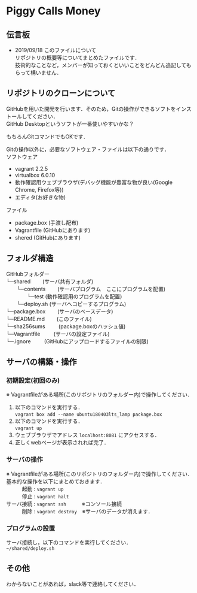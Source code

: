 # Piggy Calls Money

## 伝言板
- 2019/09/18 このファイルについて  
リポジトリの概要等についてまとめたファイルです．  
技術的なことなど，メンバーが知っておくといいことをどんどん追記してもらって構いません．

## リポジトリのクローンについて
GitHubを用いた開発を行います．そのため，Gitの操作ができるソフトをインストールしてください．  
GitHub Desktopというソフトが一番使いやすいかな？

もちろんGitコマンドでもOKです．

Gitの操作以外に，必要なソフトウェア・ファイルは以下の通りです．  
ソフトウェア
- vagrant 2.2.5
- virtualbox 6.0.10
- 動作確認用ウェブブラウザ(デバッグ機能が豊富な物が良い(Google Chrome, Firefox等))
- エディタ(お好きな物)

ファイル
- package.box (手渡し配布)
- Vagrantfile (GitHubにあります)
- shered (GitHubにあります)

## フォルダ構造
GitHubフォルダー  
└─shared        　　(サーバ共有フォルダ)  
　　└─contents  　　(サーバプログラム　ここにプログラムを配置)  
　　　　└─test      (動作確認用のプログラムを配置)  
　　└─deploy.sh     (サーバへコピーするプログラム)  
└─package.box   　　(サーバのベースデータ)  
└─README.md     　　(このファイル)  
└─sha256sums   　　 (package.boxのハッシュ値)  
└─Vagrantfile  　　 (サーバの設定ファイル)  
└─.ignore     　　  (GitHubにアップロードするファイルの制限)  

## サーバの構築・操作

### 初期設定(初回のみ)
※ Vagrantfileがある場所(このリポジトリのフォルダー内)で操作してください．  
1. 以下のコマンドを実行する．  
` vagrant box add --name ubuntu180403lts_lamp package.box `
2. 以下のコマンドを実行する．  
` vagrant up `
3. ウェブブラウザでアドレス `localhost:8081` にアクセスする．
4. 正しくwebページが表示されれば完了．

### サーバの操作
※ Vagrantfileがある場所(このリポジトリのフォルダー内)で操作してください．  
基本的な操作を以下にまとめておきます．  
　　　起動 : ` vagrant up `  
　　　停止 : ` vagrant halt `  
サーバ接続 : ` vagrant ssh `　　　※コンソール接続  
　　　削除 : ` vagrant destroy `　※サーバのデータが消えます．

### プログラムの設置
サーバ接続し，以下のコマンドを実行してください．  
` ~/shared/deploy.sh `

## その他
わからないことがあれば，slack等で連絡してください．